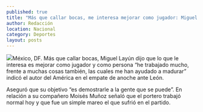 ```yaml
---
published: true
title: "Más que callar bocas, me interesa mejorar como jugador: Miguel Layún"
author: Redacción
location: Nacional
category: Deportes
layout: posts
---
```



![](http://i.imgur.com/uiW58SLm.jpg)México, DF. Más que callar bocas, Miguel Layún dijo que lo que le interesa es mejorar como jugador y como persona “he trabajado mucho, frente a muchas cosas también, las cuales me han ayudado a madurar” indicó el autor del América en el empate de anoche ante León.

Aseguró que su objetivo “es demostrarle a la gente que se puede”. En relación a su compañero Moisés Muñoz señaló que el portero trabajó normal hoy y que fue un simple mareo el que sufrió en el partido.
